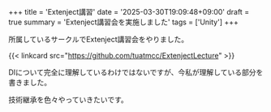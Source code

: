 +++
title = 'Extenject講習'
date = '2025-03-30T19:09:48+09:00'
draft = true
summary = 'Extenject講習会を実施しました'
tags = ['Unity']
+++

所属しているサークルでExtenject講習会をやりました。

{{< linkcard src="https://github.com/tuatmcc/ExtenjectLecture" >}}

DIについて完全に理解しているわけではないですが、今私が理解している部分を書きました。

技術継承を色々やっていきたいです。